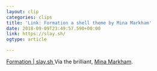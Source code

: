 ```yaml
---
layout: clip
categories: clips
title: 'Link: Formation a shell theme by Mina Markham'
date: 2018-09-09T23:49:57.590+00:00
link: https://slay.sh/
ogtype: article

---
```

[Formation | slay.sh ](https://slay.sh/ )
Via the brilliant, [Mina Markham](https://twitter.com/MinaMarkham).